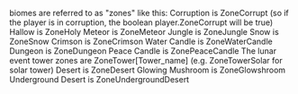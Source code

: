 biomes are referred to as "zones" like this:
Corruption is ZoneCorrupt (so if the player is in corruption, the boolean player.ZoneCorrupt will be true)
Hallow is ZoneHoly
Meteor is ZoneMeteor
Jungle is ZoneJungle
Snow is ZoneSnow
Crimson is ZoneCrimson
Water Candle is ZoneWaterCandle
Dungeon is ZoneDungeon
Peace Candle is ZonePeaceCandle
The lunar event tower zones are ZoneTower[Tower_name] (e.g. ZoneTowerSolar for solar tower)
Desert is ZoneDesert
Glowing Mushroom is ZoneGlowshroom
Underground Desert is ZoneUndergroundDesert
